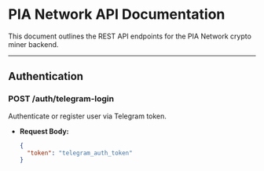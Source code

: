 # PIA Network API Documentation

This document outlines the REST API endpoints for the PIA Network crypto miner backend.

---

## Authentication

### POST /auth/telegram-login
Authenticate or register user via Telegram token.

- **Request Body:**
  ```json
  {
    "token": "telegram_auth_token"
  }


